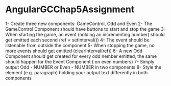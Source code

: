 # AngularGCChap5Assignment
1- Create three new components: GameControl, Odd and Even
2- The GameControl Component should have buttons to start and stop the game
3- When starting the game, an event (holding an incrementing number) should get emitted each second (ref = setInterval())
4- The event should be listenable from outside the component
5- When stopping the game, no more events should get emitted (clearInterval(ref))
6- A new Odd Component should get created for every odd nember emitted, the same should happen for the Event Component ( on even numbers)
7- Simply output Odd - NUMBER or Even - NUMBER in two components
8- Style the element (e.g. paragraph) holding your output text differently in both components
